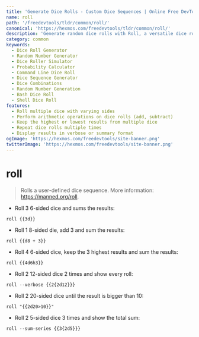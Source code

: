 ```yaml
---
title: 'Generate Dice Rolls - Custom Dice Sequences | Online Free DevTools by Hexmos'
name: roll
path: '/freedevtools/tldr/common/roll/'
canonical: 'https://hexmos.com/freedevtools/tldr/common/roll/'
description: 'Generate random dice rolls with Roll, a versatile dice roller. Simulate complex dice sequences and probabilities easily. Free online tool, no registration required.'
category: common
keywords:
  - Dice Roll Generator
  - Random Number Generator
  - Dice Roller Simulator
  - Probability Calculator
  - Command Line Dice Roll
  - Dice Sequence Generator
  - Dice Combinations
  - Random Number Generation
  - Bash Dice Roll
  - Shell Dice Roll
features:
  - Roll multiple dice with varying sides
  - Perform arithmetic operations on dice rolls (add, subtract)
  - Keep the highest or lowest results from multiple dice
  - Repeat dice rolls multiple times
  - Display results in verbose or summary format
ogImage: 'https://hexmos.com/freedevtools/site-banner.png'
twitterImage: 'https://hexmos.com/freedevtools/site-banner.png'
---
```


# roll

> Rolls a user-defined dice sequence.
> More information: <https://manned.org/roll>.

- Roll 3 6-sided dice and sums the results:

`roll {{3d}}`

- Roll 1 8-sided die, add 3 and sum the results:

`roll {{d8 + 3}}`

- Roll 4 6-sided dice, keep the 3 highest results and sum the results:

`roll {{4d6h3}}`

- Roll 2 12-sided dice 2 times and show every roll:

`roll --verbose {{2{2d12}}}`

- Roll 2 20-sided dice until the result is bigger than 10:

`roll "{{2d20>10}}"`

- Roll 2 5-sided dice 3 times and show the total sum:

`roll --sum-series {{3{2d5}}}`
